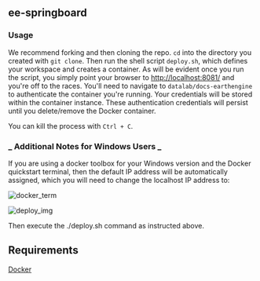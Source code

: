 ## ee-springboard

### Usage
We recommend forking and then cloning the repo. `cd` into the directory you created with `git clone`. Then run the shell script `deploy.sh`, which defines your workspace and creates a container. As will be evident once you run the script, you simply point your browser to <http://localhost:8081/> and you're off to the races. You'll need to navigate to `datalab/docs-earthengine` to authenticate the container you're running. Your credentials will be stored within the container instance. These authentication credentials will persist until you delete/remove the Docker container.

You can kill the process with `Ctrl + C`.

### _ Additional Notes for Windows Users _
If you are using a docker toolbox for your Windows version and the Docker quickstart terminal, then the default IP address will be automatically assigned, which you will need to change the localhost IP address to: 

![docker_term](https://gitlab.com/lzachmann/ee-springboard/raw/master/assets/docker_qs_terminal.png) 

![deploy_img](https://gitlab.com/lzachmann/ee-springboard/raw/master/assets/deploy_img.png)

Then execute the ./deploy.sh command as instructed above. 

## Requirements
[Docker](https://www.docker.com/community-edition)
